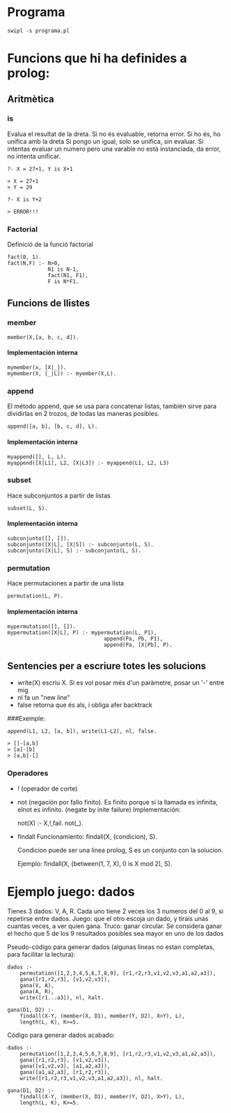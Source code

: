 # Programa
```{shell}
swipl -s programa.pl
```

# Funcions que hi ha definides a prolog:

## Aritmètica

### is
Evalua el resultat de la dreta. Si no és evaluable, retorna error. Si ho és, ho unifica amb la dreta
Si pongo un igual, solo se unifica, sin evaluar.
Si intentas evaluar un numero pero una varable no está instanciada, da error, no intenta unificar.

```{prolog}
?- X = 27+1, Y is X+1

> X = 27+1
> Y = 29
```

```{prolog}
?- X is Y+2

> ERROR!!!
```

### Factorial
Definició de la funció factorial
```{prolog}
fact(0, 1).
fact(N,F) :- N>0,
			 N1 is N-1,
			 fact(N1, F1),
			 F is N*F1.
```

## Funcions de llistes

### member

```{prolog}
member(X,[a, b, c, d]).
```

#### Implementación interna
```{prolog}
mymember(x, [X|_]).
mymember(X, [_|L]) :- myember(X,L).
```

### append
El método append, que se usa para concatenar listas, también sirve para dividirlas en 2 trozos, de todas las maneras posibles.
```{prolog}
append([a, b], [b, c, d], L).
```

#### Implementación interna
```{prolog}
myappend([], L, L).
myappend([X|L1], L2, [X|L3]) :- myappend(L1, L2, L3)
```

### subset
Hace subconjuntos a partir de listas
```{prolog}
subset(L, S).
```

#### Implementación interna
```{prolog}
subconjunto([], []).
subconjunto([X|L], [X|S]) :- subconjunto(L, S).
subconjunto([X|L], S) :- subconjunto(L, S).
```

### permutation
Hace permutaciones a partir de una lista
```{prolog}
permutation(L, P).
```

#### Implementación interna
```{prolog}
mypermutation([], []).
mypermutation([X|L], P) :- mypermutation(L, P1),
							   append(Pa, Pb, P1),
							   append(Pa, [X|Pb], P).
```

## Sentencies per a escriure totes les solucions
- write(X) escriu X. Si es vol posar més d'un paràmetre, posar un '-' entre mig
- nl fa un "new line"
- false retorna que és als, i obliga  afer backtrack

###Exemple:

```{prolog}
append(L1, L2, [a, b]), write(L1-L2), nl, false.

> []-[a,b]
> [a]-[b]
> [a,b]-[]
```

### Operadores

- ! (operador de corte)
- not (negación por fallo finito). Es finito porque si la llamada es infinita, elnot es infinito.
    (negate by inite failure)
    Implementación:
    
    not(X) :- X,!,fail.
    not(_).
- findall
    Funcionamiento:
    findall(X, (condicion), S).
    
    Condicion puede ser una linea prolog, S es un conjunto con la solucion.
    
    Ejemplo:
    findall(X, (between(1, 7, X), 0 is X mod 2), S).
    

# Ejemplo juego: dados

Tienes 3 dados: V, A, R. Cada uno tiene 2 veces los 3 numeros del 0 al 9, si repetirse entre dados.
Juego: que el otro escoja un dado, y tirais unas cuantas veces, a ver quien gana.
Truco: ganar circular. Se considera ganar el hecho que 5 de los 9 resultados posibles sea mayor en uno de los dados


Pseudo-código para generar dados (algunas lineas no estan completas, para facilitar la lectura):
```{prolog}
dados :-
    permutation([1,2,3,4,5,6,7,8,9], [r1,r2,r3,v1,v2,v3,a1,a2,a3]),
    gana([r1,r2,r3], [v1,v2,v3]),
    gana(V, A),
    gana(A, R),
    write([r1...a3]), nl, halt.
    
gana(D1, D2) :- 
    findall(X-Y, (member(X, D1), member(Y, D2), X>Y), L), 
    length(L, K), K>=5.
```
Código para generar dados acabado:

```{prolog}
dados :-
    permutation([1,2,3,4,5,6,7,8,9], [r1,r2,r3,v1,v2,v3,a1,a2,a3]),
    gana([r1,r2,r3], [v1,v2,v3]),
    gana([v1,v2,v3], [a1,a2,a3]),
    gana([a1,a2,a3], [r1,r2,r3]),
    write([r1,r2,r3,v1,v2,v3,a1,a2,a3]), nl, halt.
    
gana(D1, D2) :- 
    findall(X-Y, (member(X, D1), member(Y, D2), X>Y), L), 
    length(L, K), K>=5.
```
